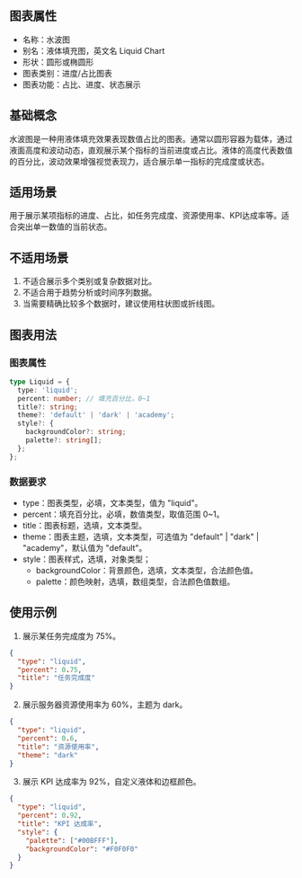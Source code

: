 ## 图表属性

- 名称：水波图
- 别名：液体填充图，英文名 Liquid Chart
- 形状：圆形或椭圆形
- 图表类别：进度/占比图表
- 图表功能：占比、进度、状态展示

## 基础概念

水波图是一种用液体填充效果表现数值占比的图表。通常以圆形容器为载体，通过液面高度和波动动态，直观展示某个指标的当前进度或占比。液体的高度代表数值的百分比，波动效果增强视觉表现力，适合展示单一指标的完成度或状态。

## 适用场景

用于展示某项指标的进度、占比，如任务完成度、资源使用率、KPI达成率等。适合突出单一数值的当前状态。

## 不适用场景

1. 不适合展示多个类别或复杂数据对比。
2. 不适合用于趋势分析或时间序列数据。
3. 当需要精确比较多个数据时，建议使用柱状图或折线图。

## 图表用法

### 图表属性

```typescript
type Liquid = {
  type: 'liquid';
  percent: number; // 填充百分比，0~1
  title?: string;
  theme?: 'default' | 'dark' | 'academy';
  style?: {
    backgroundColor?: string;
    palette?: string[];
  };
};
```

### 数据要求

- type：图表类型，必填，文本类型，值为 "liquid"。
- percent：填充百分比，必填，数值类型，取值范围 0~1。
- title：图表标题，选填，文本类型。
- theme：图表主题，选填，文本类型，可选值为 "default" | "dark" | "academy"，默认值为 "default"。
- style：图表样式，选填，对象类型；
  - backgroundColor：背景颜色，选填，文本类型，合法颜色值。
  - palette：颜色映射，选填，数组类型，合法颜色值数组。

## 使用示例

1. 展示某任务完成度为 75%。

```json
{
  "type": "liquid",
  "percent": 0.75,
  "title": "任务完成度"
}
```

2. 展示服务器资源使用率为 60%，主题为 dark。

```json
{
  "type": "liquid",
  "percent": 0.6,
  "title": "资源使用率",
  "theme": "dark"
}
```

3. 展示 KPI 达成率为 92%，自定义液体和边框颜色。

```json
{
  "type": "liquid",
  "percent": 0.92,
  "title": "KPI 达成率",
  "style": {
    "palette": ["#00BFFF"],
    "backgroundColor": "#F0F0F0"
  }
}
```
